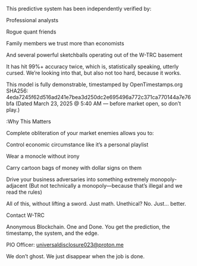 
This predictive system has been independently verified by:

Professional analysts

Rogue quant friends

Family members we trust more than economists

And several powerful sketchballs operating out of the W-TRC basement

It has hit 99%+ accuracy twice, which is, statistically speaking, utterly cursed.
We’re looking into that, but also not too hard, because it works.

This model is fully demonstrable, timestamped by OpenTimestamps.org
SHA256: 4eda7245f62d516ad241e7bea3d250dc2e695496a772c371ca770144a7e76bfa
(Dated March 23, 2025 @ 5:40 AM — before market open, so don’t play.)

:Why This Matters

Complete obliteration of your market enemies allows you to:

Control economic circumstance like it’s a personal playlist

Wear a monocle without irony

Carry cartoon bags of money with dollar signs on them

Drive your business adversaries into something extremely monopoly-adjacent
(But not technically a monopoly—because that’s illegal and we read the rules)

All of this, without lifting a sword. Just math.
Unethical? No. Just… better.

Contact W-TRC

Anonymous Blockchain. One and Done.
You get the prediction, the timestamp, the system, and the edge.

PIO Officer:
universaldisclosure023@proton.me

We don’t ghost. We just disappear when the job is done.



